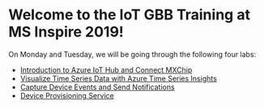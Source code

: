 # Welcome to the IoT GBB Training at MS Inspire 2019!

On Monday and Tuesday, we will be going through the following four labs:

* [Introduction to Azure IoT Hub and Connect MXChip](Day2-HOL1)
* [Visualize Time Series Data with Azure Time Series Insights](Day2-HOL2)
* [Capture Device Events and Send Notifications](Day2-HOL3)
* [Device Provisioning Service](Day2-HOL4)
